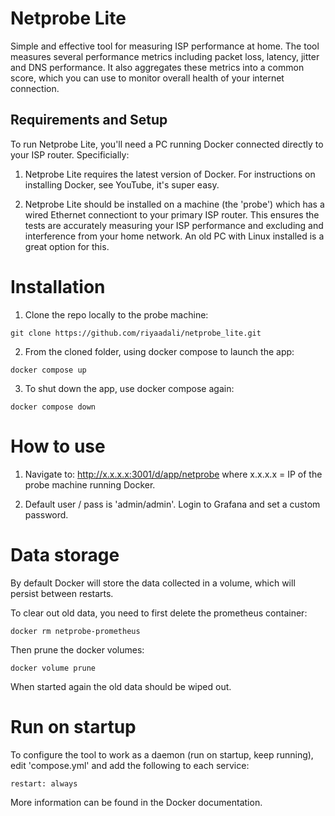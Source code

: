 # Netprobe Lite

Simple and effective tool for measuring ISP performance at home. The tool measures several performance metrics including packet loss, latency, jitter and DNS performance. It also aggregates these metrics into a common score, which you can use to monitor overall health of your internet connection.

## Requirements and Setup

To run Netprobe Lite, you'll need a PC running Docker connected directly to your ISP router. Specificially:

1. Netprobe Lite requires the latest version of Docker. For instructions on installing Docker, see YouTube, it's super easy.

2. Netprobe Lite should be installed on a machine (the 'probe') which has a wired Ethernet connectiont to your primary ISP router. This ensures the tests are accurately measuring your ISP performance and excluding and interference from your home network. An old PC with Linux installed is a great option for this.

# Installation

1. Clone the repo locally to the probe machine:

```
git clone https://github.com/riyaadali/netprobe_lite.git
```

2. From the cloned folder, using docker compose to launch the app:

```
docker compose up
```

3. To shut down the app, use docker compose again:

```
docker compose down
```

# How to use

1. Navigate to: http://x.x.x.x:3001/d/app/netprobe where x.x.x.x = IP of the probe machine running Docker.

2. Default user / pass is 'admin/admin'. Login to Grafana and set a custom password.

# Data storage

By default Docker will store the data collected in a volume, which will persist between restarts.

To clear out old data, you need to first delete the prometheus container:

```
docker rm netprobe-prometheus
```

Then prune the docker volumes:

```
docker volume prune
```

When started again the old data should be wiped out.

# Run on startup

To configure the tool to work as a daemon (run on startup, keep running), edit 'compose.yml' and add the following to each service:

```
restart: always
```

More information can be found in the Docker documentation.

